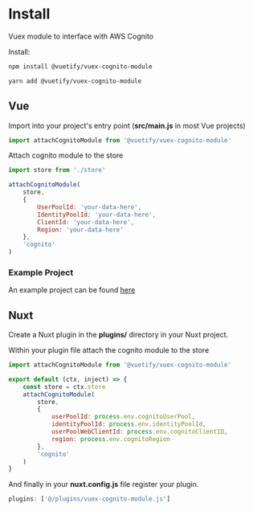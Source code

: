 # Install

Vuex module to interface with AWS Cognito

Install:

```bash
npm install @vuetify/vuex-cognito-module
```

```bash
yarn add @vuetify/vuex-cognito-module
```

## Vue

Import into your project's entry point (**src/main.js** in most Vue projects)

```js
import attachCognitoModule from '@vuetify/vuex-cognito-module'
```

Attach cognito module to the store

```js
import store from './store'

attachCognitoModule(
    store,
    {
        UserPoolId: 'your-data-here',
        IdentityPoolId: 'your-data-here',
        ClientId: 'your-data-here',
        Region: 'your-data-here'
    },
    'cognito'
)
```

### Example Project

An example project can be found [here](https://github.com/vuetifyjs/vuex-cognito-example)

## Nuxt

Create a Nuxt plugin in the **plugins/** directory in your Nuxt project.

Within your plugin file attach the cognito module to the store

```js
import attachCognitoModule from '@vuetify/vuex-cognito-module'

export default (ctx, inject) => {
    const store = ctx.store
    attachCognitoModule(
        store,
        {
            userPoolId: process.env.cognitoUserPool,
            identityPoolId: process.env.identityPoolId,
            userPoolWebClientId: process.env.cognitoClientID,
            region: process.env.cognitoRegion
        },
        'cognito'
    )
}
```

And finally in your **nuxt.config.js** file register your plugin.

```js
plugins: ['@/plugins/vuex-cognito-module.js']
```
